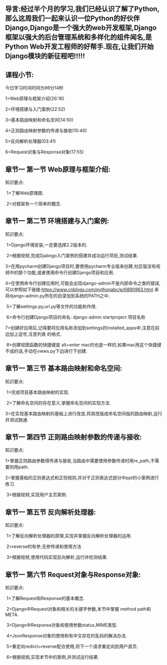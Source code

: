 ## 导言:经过半个月的学习,我们已经认识了解了Python,那么这周我们一起来认识一位Python的好伙伴Django,Django是一个强大的web开发框架,Django框架以强大的后台管理系统和多样化的组件闻名,是Python Web开发工程师的好帮手.现在,让我们开始Django模块的新征程吧!!!!!

## 课程小节:  

今日学习时间时间为96分14秒

1>Web原理与框架介绍(26:16)

2>环境搭建与入门案例(22:52)

3>基本路由映射和命名空间(14:50)

4>正则路由映射参数的传递与接收(10:40)

5>反向解析处理器(03:41)

6>Request对象与Response对象(17:55)

## 章节一  第一节 Web原理与框架介绍:
   知识要点:

​        1>了解Web原理图.

​        2>对框架有一个简单的概念.

## 章节一  第二节 环境搭建与入门案例:
   知识要点:

​        1>Django环境安装,一定要选择2.2版本的.

​        2>根据视频,完成Djabngo入门案例的搭建并成功运行项目,测试结果.

​        3>在用pycharm创建Django项目时,要使用pycharm专业版来创建,社区版没有视频中的那个功能,或者使用命令行创建Django项目和应用.

​        4>在使用命令行创建应用时,可能会出现django-admin不是内部命令之类的错误,可以参照如下链接:https://www.cnblogs.com/pythonabc/p/6890963.html 来将django-admin.py所在的目录加到系统的PATH之中.

​        5>了解settings.py,url.py等文件的功能和作用.

​        6>命令行创建Django项目的命名: django-admin startproject  项目名称

​        7>创建好应用后,记得要将应用名称添加到settings的installed_apps中,注意在前边加上逗号,注意列表 的格式.

​        8>创建视图函数的快捷键是 alt+enter  mac的也是一样的,如果mac用这个快捷键不成的话,手动在views.py下边进行下创建.

## 章节一  第三节 基本路由映射和命名空间:
   知识要点:

​        1>完成项目基本路由映射的实现.

​        2>了解命名空间的存在意义,掌握命名空间的实现方法.

​        3>在实现基本路由映射的基础上进行改良,将其改版成命名空间版的路由映射,运行并测试跑通.

## 章节一  第四节 正则路由映射参数的传递与接收:
   知识要点:

​        1>掌握正则路由参数得传递与接收,当路由中需要使用参数传递时用re_path,不需要则用path.

​        2>掌握基础的正则表达式和正则规则,并对于正则表达式部分中ppt的小案例进行练习.

​        3>根据视频,实现用户主页案例.

## 章节一  第五节 反向解析处理器:
   知识要点:

​        1>了解反向解析处理器的原理,实现并掌握反向解析处理器的运用.

​        2>reverse的有参,无参传递和使用方法

​        3>根据视频,使用代码实现反向解析,运行并检测结果.

## 章节一  第六节 Request对象与Response对象:
   知识要点:

​        1>了解Request和Response的基本概念.

​        2>Django中Request对象和相关的关键字参数,本节中掌握 method path和META.

​        3>Django中Response对象和使用参数status,MIME类型.

​        4>JsonResponse对象的使用和有中文存在时乱码的解决办法.

​        5>重定向redirct+reverse配合使用,将下一个请求重定向到用户首页.

​        6>根据视频,实现本节中的案例,并测试运行结果.


